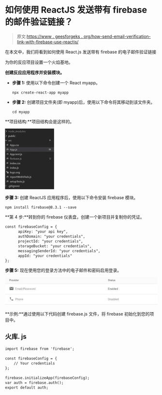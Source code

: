 # 如何使用 ReactJS 发送带有 firebase 的邮件验证链接？

> 原文:[https://www . geesforgeks . org/how-send-email-verification-link-with-firebase-use-reactjs/](https://www.geeksforgeeks.org/how-to-send-email-verification-link-with-firebase-using-reactjs/)

在本文中，我们将看到如何使用 React.js 发送带有 firebase 的电子邮件验证链接

为你的反应项目设置一个火焰基地。

**创建反应应用程序并安装模块。**

*   **步骤 1:** 使用以下命令创建一个 React myapp。

    ```
    npx create-react-app myapp
    ```

*   **步骤 2:** 创建项目文件夹(即 myapp)后，使用以下命令将其移动到该文件夹。

    ```
    cd myapp
    ```

**项目结构:**项目结构会是这样的。

![](img/64b0843b7ecba9b1dce871557fac9751.png)

**步骤 3:** 创建 ReactJS 应用程序后，使用以下命令安装 firebase 模块。

```
npm install firebase@8.3.1 --save
```

**第 4 步:**转到你的 firebase 仪表盘，创建一个新项目并复制你的凭证。

```
const firebaseConfig = {
      apiKey: "your api key",
      authDomain: "your credentials",
      projectId: "your credentials",
      storageBucket: "your credentials",
      messagingSenderId: "your credentials",
      appId: "your credentials"
};
```

**步骤 5:** 现在使用您的登录方法中的电子邮件和密码启用登录。

![](img/4258100965725ffba5b4978fb316e47d.png)

**示例:**通过使用以下代码创建 firebase.js 文件，将 firebase 初始化到您的项目中。

## 火库. js

```
import firebase from 'firebase';

const firebaseConfig = {
    // Your credentials
};

firebase.initializeApp(firebaseConfig);
var auth = firebase.auth();
export default auth;
```
